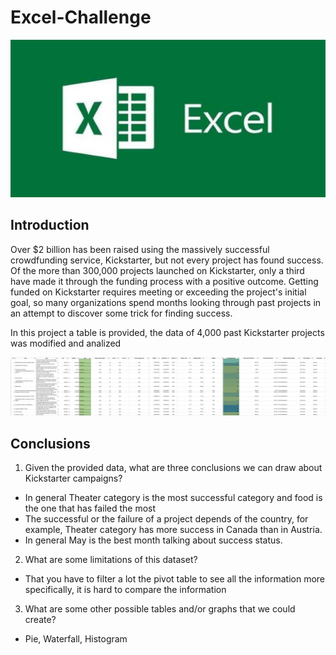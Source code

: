 # Excel-Challenge

[![](img/excel.jpg)]()   

## Introduction

Over $2 billion has been raised using the massively successful crowdfunding service, Kickstarter, but not every project has found success. Of the more than 300,000 projects launched on Kickstarter, only a third have made it through the funding process with a positive outcome.
Getting funded on Kickstarter requires meeting or exceeding the project's initial goal, so many organizations spend months looking through past projects in an attempt to discover some trick for finding success.

In this project a table is provided, the data of 4,000 past Kickstarter projects was modified and analized

[![](img/FullTable.png)]()  

## Conclusions

1.	Given the provided data, what are three conclusions we can draw about Kickstarter campaigns?
- In general Theater category is the most successful category and food is the one that has failed the most
- The successful or the failure of a project depends of the country, for example, Theater category has more success in Canada than in Austria.
- In general May is the best month talking about success status.

2.	What are some limitations of this dataset?
- That you have to filter a lot the pivot table to see all the information more specifically, it is hard to compare the information 

3.	What are some other possible tables and/or graphs that we could create?
- Pie, Waterfall, Histogram
